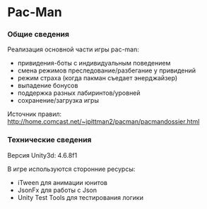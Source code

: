 # Pac-Man

### Общие сведения
Реализация основной части игры pac-man:
- привидения-боты с индивидуальным поведением
- смена режимов преследование/разбегание у привидений
- режим страха (когда пакман съедает энерджайзер)
- выпадение бонусов
- поддержка разных лабиринтов/уровней
- сохранение/загрузка игры

Источник правил: http://home.comcast.net/~jpittman2/pacman/pacmandossier.html

### Технические сведения
Версия Unity3d: 4.6.8f1

В игре используются сторонние ресурсы:
- iTween для анимации юнитов
- JsonFx для работы с Json
- Unity Test Tools для тестирования логики
